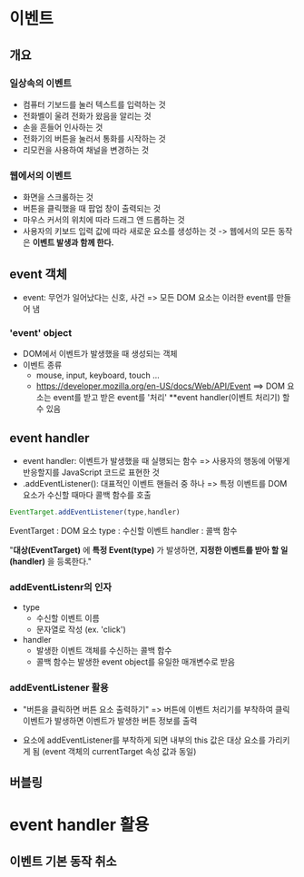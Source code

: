 # 이벤트
## 개요
### 일상속의 이벤트
* 컴퓨터 기보드를 눌러 텍스트를 입력하는 것
* 전화벨이 울려 전화가 왔음을 알리는 것
* 손을 흔들어 인사하는 것
* 전화기의 버튼을 눌러서 통화를 시작하는 것
* 리모컨을 사용하여 채널을 변경하는 것

### 웹에서의 이벤트
* 화면을 스크롤하는 것
* 버튼을 클릭했을 때 팝업 창이 출력되는 것
* 마우스 커서의 위치에 따라 드래그 앤 드롭하는 것
* 사용자의 키보드 입력 값에 따라 새로운 요소를 생성하는 것
-> 웹에서의 모든 동작은 **이벤트 발생과 함께 한다.**

## event 객체
* event: 무언가 일어났다는 신호, 사건
=> 모든 DOM 요소는 이러한 event를 만들어 냄

### 'event' object
* DOM에서 이벤트가 발생했을 때 생성되는 객체
* 이벤트 종류
    - mouse, input, keyboard, touch ...
    - https://developer.mozilla.org/en-US/docs/Web/API/Event
    ==> DOM 요소는 event를 받고 받은 event를 '처리' **event handler(이벤트 처리기) 할 수 있음
## event handler
* event handler: 이벤트가 발생했을 때 실행되는 함수
=> 사용자의 행동에 어떻게 반응할지를 JavaScript 코드로 표현한 것
* .addEventListener(): 대표적인 이벤트 핸들러 중 하나
=> 특정 이벤트를 DOM 요소가 수신할 때마다 콜백 함수를 호출
```js
EventTarget.addEventListener(type,handler)
```
EventTarget : DOM 요소
type : 수신할 이벤트
handler : 콜백 함수

"**대상(EventTarget)** 에 **특정 Event(type)** 가 발생하면, **지정한 이벤트를 받아 할 일(handler)** 을 등록한다."

### addEventListenr의 인자
* type
    - 수신할 이벤트 이름
    - 문자열로 작성 (ex. 'click')
* handler
    - 발생한 이벤트 객체를 수신하는 콜백 함수
    - 콜백 함수는 발생한 event object를 유일한 매개변수로 받음

### addEventListener 활용
* "버튼을 클릭하면 버튼 요소 출력하기"
=> 버튼에 이벤트 처리기를 부착하여 클릭 이벤트가 발생하면 이벤트가 발생한 버튼 정보를 출력

* 요소에 addEventListener를 부착하게 되면 내부의 this 값은 대상 요소를 가리키게 됨 (event 객체의 currentTarget 속성 값과 동일)
## 버블링

# event handler 활용
## 이벤트 기본 동작 취소